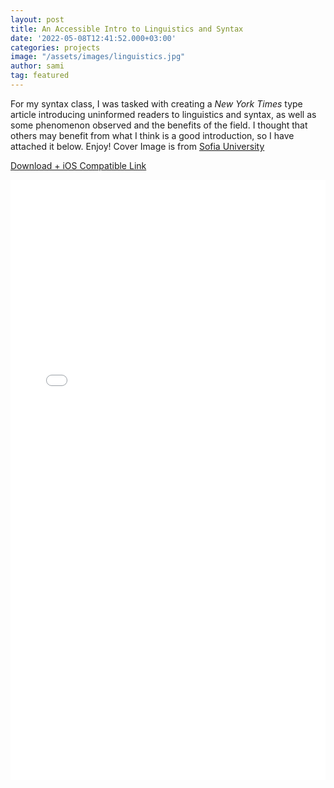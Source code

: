 ```yaml
---
layout: post
title: An Accessible Intro to Linguistics and Syntax
date: '2022-05-08T12:41:52.000+03:00'
categories: projects
image: "/assets/images/linguistics.jpg"
author: sami
tag: featured
---
```

For my syntax class, I was tasked with creating a *New York Times* type article introducing uninformed readers to linguistics and syntax, as well as some phenomenon observed and the benefits of the field. I thought that others may benefit from what I think is a good introduction, so I have attached it below. Enjoy! Cover Image is from [Sofia University](https://eas.uni-sofia.bg/introduction-to-general-linguistics/)

[Download + iOS Compatible Link](../../assets/files/24_902_Final_Essay.pdf)

<embed src="/assets/files/24_902_Final_Essay.pdf" type="application/pdf" style="width: 100%; height: 100vw"/>